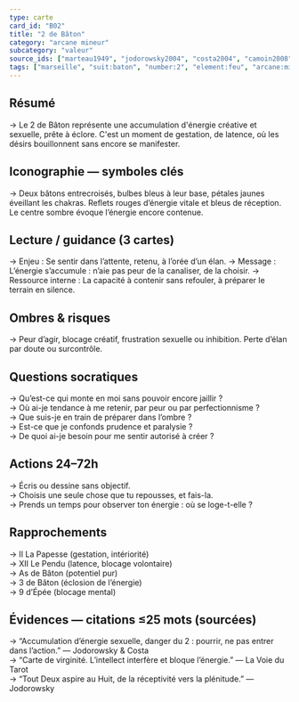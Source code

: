 ```yaml
---
type: carte
card_id: "B02"
title: "2 de Bâton"
category: "arcane mineur"
subcategory: "valeur"
source_ids: ["marteau1949", "jodorowsky2004", "costa2004", "camoin2008", "bendov2011", "delcamp1983", "nadolny2020", "jung1959", "meditations-anonymes", "tarot-archetypal-journey"]
tags: ["marseille", "suit:baton", "number:2", "element:feu", "arcane:mineur", "subcategory:valeur"]
---
```


## Résumé
→ Le 2 de Bâton représente une accumulation d'énergie créative et sexuelle, prête à éclore. C'est un moment de gestation, de latence, où les désirs bouillonnent sans encore se manifester.

## Iconographie — symboles clés
→ Deux bâtons entrecroisés, bulbes bleus à leur base, pétales jaunes éveillant les chakras. Reflets rouges d’énergie vitale et bleus de réception. Le centre sombre évoque l’énergie encore contenue.

## Lecture / guidance (3 cartes)
→ Enjeu : Se sentir dans l’attente, retenu, à l’orée d’un élan.
→ Message : L’énergie s’accumule : n’aie pas peur de la canaliser, de la choisir.
→ Ressource interne : La capacité à contenir sans refouler, à préparer le terrain en silence.

## Ombres & risques
→ Peur d’agir, blocage créatif, frustration sexuelle ou inhibition. Perte d’élan par doute ou surcontrôle.

## Questions socratiques
→ Qu’est-ce qui monte en moi sans pouvoir encore jaillir ?  
→ Où ai-je tendance à me retenir, par peur ou par perfectionnisme ?  
→ Que suis-je en train de préparer dans l’ombre ?  
→ Est-ce que je confonds prudence et paralysie ?  
→ De quoi ai-je besoin pour me sentir autorisé à créer ?

## Actions 24–72h
→ Écris ou dessine sans objectif.  
→ Choisis une seule chose que tu repousses, et fais-la.  
→ Prends un temps pour observer ton énergie : où se loge-t-elle ?

## Rapprochements
→ II La Papesse (gestation, intériorité)  
→ XII Le Pendu (latence, blocage volontaire)  
→ As de Bâton (potentiel pur)  
→ 3 de Bâton (éclosion de l’énergie)  
→ 9 d’Épée (blocage mental)

## Évidences — citations ≤25 mots (sourcées)
→ “Accumulation d’énergie sexuelle, danger du 2 : pourrir, ne pas entrer dans l’action.” — Jodorowsky & Costa  
→ “Carte de virginité. L’intellect interfère et bloque l’énergie.” — La Voie du Tarot  
→ “Tout Deux aspire au Huit, de la réceptivité vers la plénitude.” — Jodorowsky